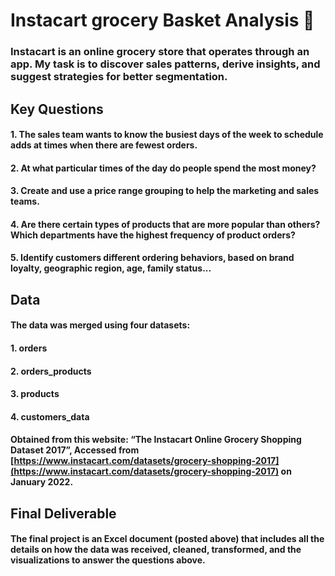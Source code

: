# Instacart grocery Basket Analysis :convenience_store:
### Instacart is an online grocery store that operates through an app. My task is to discover sales patterns, derive insights, and suggest strategies for better segmentation.
## Key Questions
#### 1. The sales team wants to know the busiest days of the week to schedule adds at times when there are fewest orders.
#### 2. At what particular times of the day do people spend the most money?
#### 3. Create and use a price range grouping to help the marketing and sales teams.
#### 4. Are there certain types of products that are more popular than others? Which departments have the highest frequency of product orders?
#### 5. Identify customers different ordering behaviors, based on brand loyalty, geographic region, age, family status...

## Data
#### The data was merged using four datasets:
#### 1. orders
#### 2. orders_products
#### 3. products
#### 4. customers_data
#### Obtained from this website: “The Instacart Online Grocery Shopping Dataset 2017”, Accessed from [https://www.instacart.com/datasets/grocery-shopping-2017](https://www.instacart.com/datasets/grocery-shopping-2017) on January 2022.
## Final Deliverable
#### The final project is an Excel document (posted above) that includes all the details on how the data was received, cleaned, transformed, and the visualizations to answer the questions above.  
